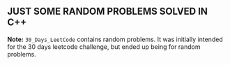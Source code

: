 ## JUST SOME RANDOM PROBLEMS SOLVED IN C++

**Note:** `30_Days_LeetCode` contains random problems. It was initially intended for the 30 days leetcode challenge, but ended up being for random problems.
